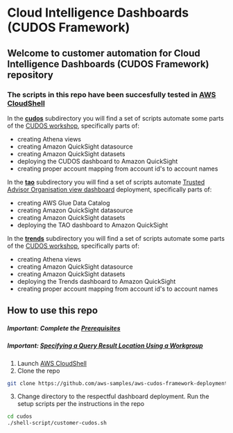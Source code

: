 # Cloud Intelligence Dashboards (CUDOS Framework)

## Welcome to customer automation for Cloud Intelligence Dashboards (CUDOS Framework) repository

### The scripts in this repo have been succesfully tested in [AWS CloudShell](https://console.aws.amazon.com/cloudshell/home)

In the [**cudos**](./cudos/) subdirectory you will find a set of scripts automate some parts of the [CUDOS workshop](https://cudos.workshop.aws/), specifically parts of:
  - creating Athena views
  - creating Amazon QuickSight datasource
  - creating Amazon QuickSight datasets
  - deploying the CUDOS dashboard to Amazon QuickSight
  - creating proper account mapping from account id's to account names

In the [**tao**](./tao/) subdirectory you will find a set of scripts automate [Trusted Advisor Organisation view dashboard](https://d1s0yx3p3y3rah.cloudfront.net/anonymous-embed) deployment, specifically parts of:
  - creating AWS Glue Data Catalog
  - creating Amazon QuickSight datasource
  - creating Amazon QuickSight datasets
  - deploying the TAO dashboard to Amazon QuickSight

In the [**trends**](./trends/) subdirectory you will find a set of scripts automate some parts of the [CUDOS workshop](https://cudos.workshop.aws/workshop-trends.html), specifically parts of:
  - creating Athena views
  - creating Amazon QuickSight datasource
  - creating Amazon QuickSight datasets
  - deploying the Trends dashboard to Amazon QuickSight
  - creating proper account mapping from account id's to account names

## How to use this repo

##### Important: Complete the [Prerequisites](https://cudos.workshop.aws/prerequisites.html)
##### Important: [Specifying a Query Result Location Using a Workgroup](https://docs.aws.amazon.com/athena/latest/ug/querying.html#query-results-specify-location-workgroup)

1. Launch [AWS CloudShell](https://console.aws.amazon.com/cloudshell/home)
2. Clone the repo

  ```bash
  git clone https://github.com/aws-samples/aws-cudos-framework-deployment
  ```

3. Change directory to the respectful dashboard deployment. Run the setup scripts per the instructions in the repo

  ```bash
  cd cudos
  ./shell-script/customer-cudos.sh
  ```



